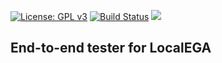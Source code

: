 [![License: GPL v3](https://img.shields.io/badge/License-GPLv3-blue.svg)](https://www.gnu.org/licenses/gpl-3.0)
[![Build Status](https://travis-ci.com/NBISweden/LocalEGA-tester.svg?branch=master)](https://travis-ci.com/NBISweden/LocalEGA-tester)
[![](https://images.microbadger.com/badges/image/nbisweden/localega-tester.svg)](https://microbadger.com/images/nbisweden/localega-tester "Get your own image badge on microbadger.com")

## End-to-end tester for LocalEGA
